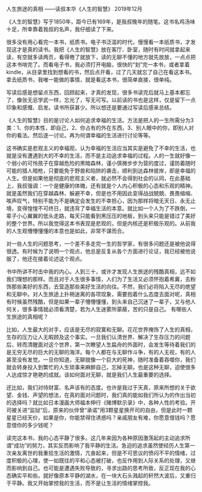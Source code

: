 人生旅途的真相
      ——读叔本华《人生的智慧》 2019年12月


《人生的智慧》写于1850年，距今已有169年，是我叔晚年的随笔。这书名鸡汤味十足，所幸靠着我叔的名声，我仔细读了下来。

很多没有用心看完一本书，纸质书。电子书泛滥的时代，慢慢看一本纸质书，才发现这才是真的读书。我把《人生的智慧》放在客厅、卧室，随时有时间就拿起来读，有空就多读两页，看得倦了就放下，读的无聊不懂的地方就先放放，一点点把这本书啃完了。而看电子书，我必须打开电脑，很快的“划”完一本书，或者拿着kindle，从目录里找到想看的书，然后点开看，过了几天就忘了自己在看这本书。拿去纸质书，我唯一能做的事情，就是看这本书，很简单直接，很单纯。

写读后感是想留点东西，回顾起来，才真的发现，很多书读完后就马上基本都忘了，像张无忌学武一样，忘光了，写无可写。以前读的书也是这样，仅是留下一点印象和感慨、启发。读书所获甚少。所以想还是要通过写读后感来总结。

《人生的智慧》目的是讨论人如何追求幸福的生活。方法是把人的一生所需分为3类：1、你的本性，即自己，2、你占有的外在东西，3、别人眼中的你，即别人对你的看法。然后逐一讨论。再为何谓幸福的生活进行讨论等等。

这书确实是悲观主义的幸福观，认为幸福的生活应当其实是避免了不幸的生活，也就是没有遭遇到大的不幸的生活，而不是主动追求幸福的过程。人的一生就好像一个弱小的可怜孩子在穿越危险的黑暗森林，谨小慎微步步为营的度过，谨防着随时可能的猎人暗枪，只要能免于野兽和陷阱的袭击，顺利到达森林彼岸，即是幸福的人生。但是如果他是彻底的悲观主义者，就必然不会得到社会的认同，在此基础上，我叔强调：一个是健康的体魄，还有就是个人内心积极的心态和乐观的精神。就是虽然我们在穿越森林、躲避不幸，但是也不用因此变得战战兢兢、畏畏缩缩、唉声叹气，特别不能为不是确定会发生的不幸担心，因为那样将暗无天日、永无止境，变得惶惶不可终日，就违背了幸福生活的本意。就比如一个人为了不跌倒，一辈子小心翼翼的低头走路，每天只能看到黑压压的地板，到头来只能是错过了美好的整个世界。所以我觉得这本书表现是悲观的，但是内核还是积极乐观的。从前我的人生观懵懵懂懂的本意也是如此，非常不谋而合。

对一些人生的问题思考，一个差不多走完一生的哲学家，有很多问题还是被他说得很透。有时候为了说明一个观点，他总是反复从各个方面进行论证，我已经被他说服了，他还在接着论述这个观点。

书中所讲不时击中我的内心。人到三十，或许才发现人生旅途的残酷真相，远不如我们理想的那样。而且对于人生很多事情，人们为了生活又必须怀抱着希冀，去粉饰那些美好的东西，去营造那些美好生活的向往。不然，我们必将陷入无尽的绝望和无聊中。对人生旅途上扑朔迷离的各项现象，需要抱着什么态度去面对呢，真相有时候虽然残酷，但是如果一辈子懵懵懂懂，到头来自己沉迷了一辈子，又与他人何关，很多事情就必须看清楚，若为人生迷雾所蒙蔽，苦的只是自己。
有哪些人生旅途的真相呢？

比如，人生最大的对手，应该是无尽的寂寞和无聊。花花世界掩饰了人生的真相，生存的压力让人无暇顾及这个事实。一旦我们认清世界、解决了生存压力的问题后，转而清醒面对这个世界，第一次瞭望人生扁舟的外面时，会发生等待着我们的是无穷无尽的巨大的无聊的海洋。每个人都在与无聊作斗争，有的人无视，有的人甚至没有发觉。一旦你知道，无聊就像一个巨大的死神，随时准备着吞噬你，我们就会转身投入到繁忙的人生琐事来麻醉自己，忘掉无聊。也是这种无聊，迫使很多人达成惊才艳艳的成就。该如何面对无聊，就是我们人生最重要的选择。

还比如，我们对待财富、名声该有的态度。也许是我过于天真，原来所想的关于欲望、金钱、声望的想法，在真的面对问题时，我们真的能如我们所认为的作出当初的选择吗？就比如日本漫画大师福本伸行《赌博默示录》中，各种人性的考验。开司被关进“监狱”后，原来的伙伴曾“承诺”用3颗星星换开司的自由，但是此时一颗星星已经天价，如果是你，你能禁得住诱惑吗？亲戚朋友有难，你愿意借钱吗？愿意借你的多少钱呢？

读完这本书，我的心态平静了很多。这几年来因为各种原因激荡起的主动追求所谓“成功”的努力，其实反而影响了我平静的生活。急迫的追求虽然使经历人生第一次亲友离世的我重拾生活的激情，亢奋起来，但是不可思议的愤闷不平的情绪，过度积极的心理，使一如既往的平和心态被打破，也反作用到人际关系的处理，又继而影响到自己。也可能是遭遇失败导致的，寻求出路的思考所致，反正现在我的心态确实平和些。就好像原本平静的湖水，在一块大石头溅起的轩然大波后，又重归于平静。我又开始掌控我的生活，而不是让生活的情绪掌控我。
